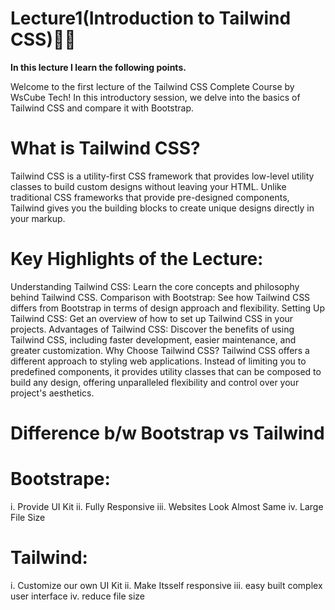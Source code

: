 # Lecture1(Introduction to Tailwind CSS)🚀✨
<strong>In this lecture I learn the following points.</strong>

Welcome to the first lecture of the Tailwind CSS Complete Course by WsCube Tech! In this introductory session, we delve into the basics of Tailwind CSS and compare it with Bootstrap.

# What is Tailwind CSS?

Tailwind CSS is a utility-first CSS framework that provides low-level utility classes to build custom designs without leaving your HTML. Unlike traditional CSS frameworks that provide pre-designed components, Tailwind gives you the building blocks to create unique designs directly in your markup.

# Key Highlights of the Lecture:

Understanding Tailwind CSS: 
Learn the core concepts and philosophy behind Tailwind CSS.
Comparison with Bootstrap: 
See how Tailwind CSS differs from Bootstrap in terms of design approach and flexibility.
Setting Up Tailwind CSS:
Get an overview of how to set up Tailwind CSS in your projects.
Advantages of Tailwind CSS: 
Discover the benefits of using Tailwind CSS, including faster development, easier maintenance, and greater customization.
Why Choose Tailwind CSS?
Tailwind CSS offers a different approach to styling web applications. Instead of limiting you to predefined components, it provides utility classes that can be composed to build any design, offering unparalleled flexibility and control over your project's aesthetics.


# Difference b/w Bootstrap vs Tailwind

# Bootstrape:
i. Provide UI Kit
ii. Fully Responsive
iii. Websites Look Almost Same
iv. Large File Size

# Tailwind:
i. Customize our own UI Kit 
ii. Make Itsself responsive
iii. easy built complex user interface
iv. reduce file size




